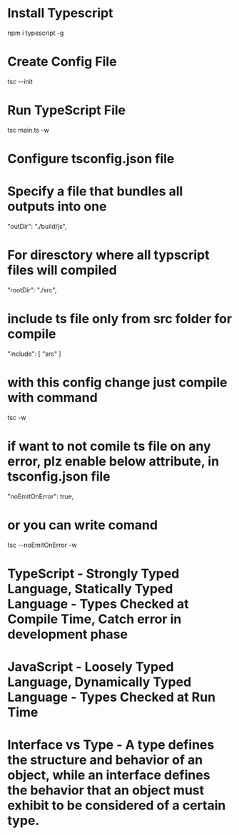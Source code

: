 # Install Typescript

npm i typescript -g

# Create Config File

tsc --init

# Run TypeScript File

tsc main.ts -w 

# Configure tsconfig.json file 

# Specify a file that bundles all outputs into one  

"outDir": "./build/js",

# For diresctory where all typscript files will compiled

 "rootDir": "./src",   

 # include ts file only from src folder for compile 

 "include": [
    "src"
  ]   

  # with this config change just compile with command 

  tsc -w 

  # if want to not comile ts file on any error, plz enable below attribute, in tsconfig.json file

 "noEmitOnError": true,

 # or you can write comand 

  tsc --noEmitOnError -w 

  # TypeScript - Strongly Typed Language, Statically Typed Language - Types Checked at Compile Time, Catch error in development phase
  # JavaScript - Loosely Typed Language, Dynamically Typed Language - Types Checked at Run Time 

  # Interface vs Type - A type defines the structure and behavior of an object, while an interface defines the behavior that an object must exhibit to be considered of a certain type.

